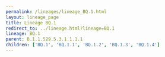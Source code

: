```yaml
---
permalink: /lineages/lineage_BQ.1.html
layout: lineage_page
title: Lineage BQ.1
redirect_to: ../lineage.html?lineage=BQ.1
lineage: BQ.1
parent: B.1.1.529.5.3.1.1.1.1
children: ['BQ.1', 'BQ.1.1', 'BQ.1.2', 'BQ.1.3', 'BQ.1.4']
---
```

